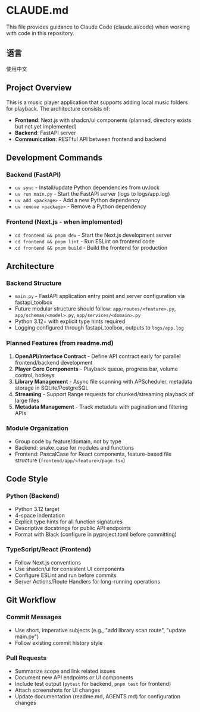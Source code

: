 # CLAUDE.md

This file provides guidance to Claude Code (claude.ai/code) when working with code in this repository.

## 语言

使用中文

## Project Overview

This is a music player application that supports adding local music folders for playback. The architecture consists of:
- **Frontend**: Next.js with shadcn/ui components (planned, directory exists but not yet implemented)
- **Backend**: FastAPI server
- **Communication**: RESTful API between frontend and backend

## Development Commands

### Backend (FastAPI)
- `uv sync` - Install/update Python dependencies from uv.lock
- `uv run main.py` - Start the FastAPI server (logs to logs/app.log)
- `uv add <package>` - Add a new Python dependency
- `uv remove <package>` - Remove a Python dependency

### Frontend (Next.js - when implemented)
- `cd frontend && pnpm dev` - Start the Next.js development server
- `cd frontend && pnpm lint` - Run ESLint on frontend code
- `cd frontend && pnpm build` - Build the frontend for production

## Architecture

### Backend Structure
- `main.py` - FastAPI application entry point and server configuration via fastapi_toolbox
- Future modular structure should follow: `app/routes/<feature>.py`, `app/schemas/<model>.py`, `app/services/<domain>.py`
- Python 3.12+ with explicit type hints required
- Logging configured through fastapi_toolbox, outputs to `logs/app.log`

### Planned Features (from readme.md)
1. **OpenAPI/Interface Contract** - Define API contract early for parallel frontend/backend development
2. **Player Core Components** - Playback queue, progress bar, volume control, hotkeys
3. **Library Management** - Async file scanning with APScheduler, metadata storage in SQLite/PostgreSQL
4. **Streaming** - Support Range requests for chunked/streaming playback of large files
5. **Metadata Management** - Track metadata with pagination and filtering APIs

### Module Organization
- Group code by feature/domain, not by type
- Backend: snake_case for modules and functions
- Frontend: PascalCase for React components, feature-based file structure (`frontend/app/<feature>/page.tsx`)

## Code Style

### Python (Backend)
- Python 3.12 target
- 4-space indentation
- Explicit type hints for all function signatures
- Descriptive docstrings for public API endpoints
- Format with Black (configure in pyproject.toml before committing)

### TypeScript/React (Frontend)
- Follow Next.js conventions
- Use shadcn/ui for consistent UI components
- Configure ESLint and run before commits
- Server Actions/Route Handlers for long-running operations

## Git Workflow

### Commit Messages
- Use short, imperative subjects (e.g., "add library scan route", "update main.py")
- Follow existing commit history style

### Pull Requests
- Summarize scope and link related issues
- Document new API endpoints or UI components
- Include test output (`pytest` for backend, `pnpm test` for frontend)
- Attach screenshots for UI changes
- Update documentation (readme.md, AGENTS.md) for configuration changes
